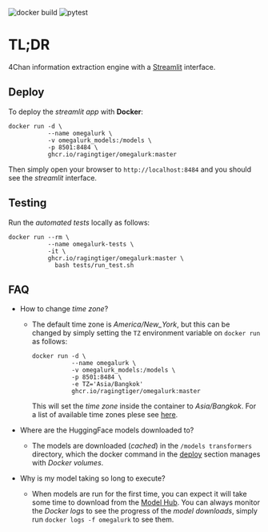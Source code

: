 ![docker build](https://github.com/RagingTiger/OmegaLurk/actions/workflows/docker-publish.yml/badge.svg)
![pytest](https://github.com/RagingTiger/OmegaLurk/actions/workflows/pytest.yml/badge.svg)
# TL;DR
4Chan information extraction engine with a [Streamlit](http://streamlit.io)
interface.


## Deploy
To deploy the *streamlit app* with **Docker**:
```
docker run -d \
           --name omegalurk \
           -v omegalurk_models:/models \
           -p 8501:8484 \
           ghcr.io/ragingtiger/omegalurk:master
```
Then simply open your browser to `http://localhost:8484` and you
should see the *streamlit* interface.

## Testing
Run the *automated tests* locally as follows:
```
docker run --rm \
           --name omegalurk-tests \
           -it \
           ghcr.io/ragingtiger/omegalurk:master \
             bash tests/run_test.sh
```

## FAQ
+ How to change *time zone*?
  - The default time zone is *America/New_York*, but this can be changed
    by simply setting the `TZ` environment variable on `docker run` as
    follows:
    ```
    docker run -d \
               --name omegalurk \
               -v omegalurk_models:/models \
               -p 8501:8484 \
               -e TZ='Asia/Bangkok'
               ghcr.io/ragingtiger/omegalurk:master
    ```
    This will set the *time zone* inside the container to *Asia/Bangkok*. For
    a list of available time zones plese see
    [here](https://en.wikipedia.org/wiki/List_of_tz_database_time_zones).
+ Where are the HuggingFace models downloaded to?
  - The models are downloaded (*cached*) in the `/models transformers`
    directory, which the docker command in the [deploy](#deploy) section
    manages with *Docker volumes*.

+ Why is my model taking so long to execute?
  - When models are run for the first time, you can expect it will take some
    time to download from the
    [Model Hub](https://huggingface.co/docs/hub/models-the-hub). You can
    always monitor the *Docker logs* to see the progress of the *model
    downloads*, simply run `docker logs -f omegalurk` to see them.
